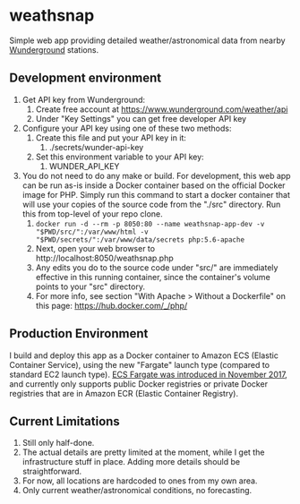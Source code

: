 # weathsnap
Simple web app providing detailed weather/astronomical data from
nearby [Wunderground](https://www.wunderground.com/) stations.

## Development environment
1. Get API key from Wunderground:
   1. Create free account at https://www.wunderground.com/weather/api
   1. Under "Key Settings" you can get free developer API key
1. Configure your API key using one of these two methods:
   1. Create this file and put your API key in it:
      1. ./secrets/wunder-api-key
   1. Set this environment variable to your API key:
      1. WUNDER_API_KEY
1. You do not need to do any make or build. For development, this web app
can be run as-is inside
a Docker container based on the official Docker image for PHP.
Simply run this command
to start a docker container that will use your copies of the source code
from the "./src" directory. Run this from top-level of your repo clone.
   1. `docker run -d --rm -p 8050:80 --name weathsnap-app-dev -v "$PWD/src/":/var/www/html -v "$PWD/secrets/":/var/www/data/secrets php:5.6-apache`
   1. Next, open your web browser to http://localhost:8050/weathsnap.php
   1. Any edits you do to the source code under "src/" are immediately
   effective in this running container, since the container's volume points to
   your "src" directory.
   1. For more info, see section "With Apache > Without a Dockerfile" on
   this page: https://hub.docker.com/_/php/

## Production Environment
I build and deploy this app as a Docker container to Amazon ECS (Elastic Container Service),
using the new "Fargate" launch
type (compared to standard EC2 launch type).
[ECS Fargate was introduced in November 2017](https://aws.amazon.com/blogs/compute/aws-fargate-a-product-overview/),
and currently only supports public Docker registries or
private Docker registries that are in Amazon ECR (Elastic Container Registry).

## Current Limitations
1. Still only half-done.
1. The actual details are pretty limited at the moment, while I get the
infrastructure stuff in place. Adding more details should be straightforward.
1. For now, all locations are hardcoded to ones from my own area.
1. Only current weather/astronomical conditions, no forecasting.

